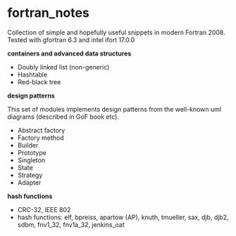 # fortran_notes #

Collection of simple and hopefully useful snippets in modern Fortran 2008.
Tested with gfortran 6.3 and intel ifort 17.0.0

**containers and advanced data structures**

* Doubly linked list (non-generic)
* Hashtable
* Red-black tree

**design patterns**

  This set of modules implements design patterns from the well-known uml diagrams (described in GoF book etc).

* Abstract factory
* Factory method
* Builder
* Prototype
* Singleton
* State
* Strategy
* Adapter

**hash functions**

* CRC-32, IEEE 802
* hash functions: elf, bpreiss, apartow (AP), knuth, tmueller, sax, djb, djb2, sdbm, fnv1_32, fnv1a_32, jenkins_oat
